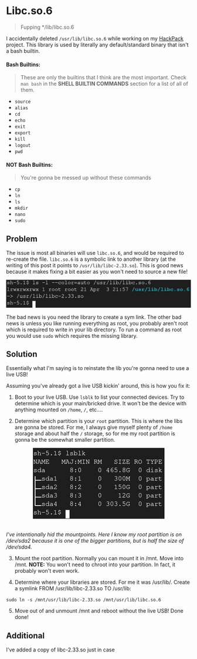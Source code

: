 # Libc.so.6
> Fupping */lib/libc.so.6

I accidentally deleted `/usr/lib/libc.so.6` while working on my [HackPack](https://github.com/owenCocjin/HackPack) project. This library is used by literally any default/standard binary that isn't a bash builtin.

#### Bash Builtins:
> These are only the builtins that I think are the most important. Check `man bash` in the <b>SHELL BUILTIN COMMANDS</b> section for a list of all of them.
- `source`
- `alias`
- `cd`
- `echo`
- `exit`
- `export`
- `kill`
- `logout`
- `pwd`

#### NOT Bash Builtins:
> You're gonna be messed up without these commands
- `cp`
- `ln`
- `ls`
- `mkdir`
- `nano`
- `sudo`

## Problem
The issue is most all binaries will use `libc.so.6`, and would be required to re-create the file. `libc.so.6` is a symbolic link to another library (at the writing of this post it points to `/usr/lib/libc-2.33.so`). This is good news because it makes fixing a bit easier as you won't need to source a new file!

<p align="center">
<img src=https://github.com/owenCocjin/Linux-Fups/raw/master/Fups/Libc.so.6/Pics/liblink.png>
</p>

The bad news is you need the library to create a sym link. The other bad news is unless you like running everything as root, you probably aren't root which is required to write in your lib directory. To run a command as root you would use `sudo` which requires the missing library.

## Solution
Essentially what I'm saying is to reinstate the lib you're gonna need to use a live USB!

Assuming you've already got a live USB kickin' around, this is how you fix it:

1. Boot to your live USB. Use `lsblk` to list your connected devices. Try to determine which is your main/bricked drive. It won't be the device with anything mounted on `/home`, `/`, etc....

2. Determine which partition is your `root` partition. This is where the libs are gonna be stored. For me, I always give myself plenty of `/home` storage and about half the `/` storage, so for me my root partition is gonna be the somewhat smaller partition.
<p align="center">
<img src=https://github.com/owenCocjin/Linux-Fups/raw/master/Fups/Libc.so.6/Pics/lsblk.png>
</p><br/>
<i>I've intentionally hid the mountpoints. Here I know my root partition is on /dev/sda2 because it is one of the bigger partitions, but is half the size of /dev/sda4.</i>

3. Mount the root partition. Normally you can mount it in /mnt. Move into /mnt. <b>NOTE:</b> You won't need to chroot into your partition. In fact, it probably won't even work.

4. Determine where your libraries are stored. For me it was /usr/lib/. Create a symlink FROM /usr/lib/libc-2.33.so TO /usr/lib:
```
sudo ln -s /mnt/usr/lib/libc-2.33.so /mnt/usr/lib/libc.so.6
```

5. Move out of and unmount /mnt and reboot without the live USB! Done done!

## Additional
I've added a copy of libc-2.33.so just in case
